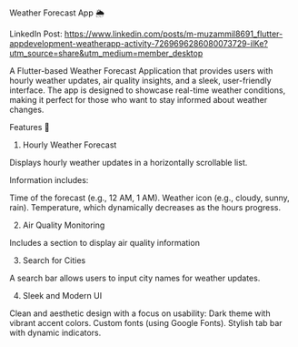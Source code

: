Weather Forecast App 🌦️


LinkedIn Post: https://www.linkedin.com/posts/m-muzammil8691_flutter-appdevelopment-weatherapp-activity-7269696286080073729-ilKe?utm_source=share&utm_medium=member_desktop


A Flutter-based Weather Forecast Application that provides users with hourly weather updates, air quality insights, and a sleek, user-friendly interface. The app is designed to showcase real-time weather conditions, making it perfect for those who want to stay informed about weather changes.

Features 🚀

1. Hourly Weather Forecast

Displays hourly weather updates in a horizontally scrollable list.

Information includes:

Time of the forecast (e.g., 12 AM, 1 AM).
Weather icon (e.g., cloudy, sunny, rain).
Temperature, which dynamically decreases as the hours progress.

2. Air Quality Monitoring

Includes a section to display air quality information


3. Search for Cities

A search bar allows users to input city names for weather updates.


4. Sleek and Modern UI

Clean and aesthetic design with a focus on usability:
Dark theme with vibrant accent colors.
Custom fonts (using Google Fonts).
Stylish tab bar with dynamic indicators.
